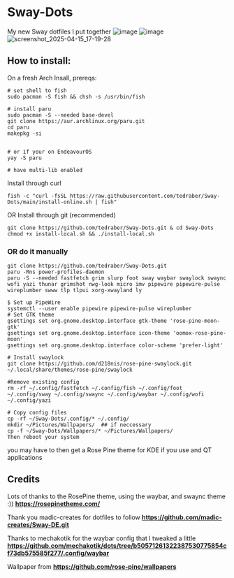 # Sway-Dots
My new Sway dotfiles I put together
![image](https://github.com/user-attachments/assets/00d73f29-831e-4e76-ae51-07f7193f112a)
![image](https://github.com/user-attachments/assets/f6f81424-3e75-4e1d-ad4f-2e4d52899d1d)
![screenshot_2025-04-15_17-19-28](https://github.com/user-attachments/assets/fd8579b8-b6d9-46b3-a25c-d6d5d7920e78)
## How to install:
On a fresh Arch Insall, prereqs:
```
# set shell to fish
sudo pacman -S fish && chsh -s /usr/bin/fish

# install paru
sudo pacman -S --needed base-devel
git clone https://aur.archlinux.org/paru.git
cd paru
makepkg -si


# or if your on EndeavourOS 
yay -S paru

# have multi-lib enabled
```
Install through curl
``` 
fish -c "curl -fsSL https://raw.githubusercontent.com/tedraber/Sway-Dots/main/install-online.sh | fish"
```
OR Install through git (recommended)
``` 
git clone https://github.com/tedraber/Sway-Dots.git & cd Sway-Dots 
chmod +x install-local.sh && ./install-local.sh
```
### OR do it manually
```
git clone https://github.com/tedraber/Sway-Dots.git
paru -Rns power-profiles-daemon 
paru -S --needed fastfetch grim slurp foot sway waybar swaylock swaync wofi yazi thunar grimshot nwg-look micro imv pipewire pipewire-pulse wireplumber swww tlp tlpui xorg-xwayland ly

$ Set up PipeWire
systemctl --user enable pipewire pipewire-pulse wireplumber
# Set GTK theme
gsettings set org.gnome.desktop.interface gtk-theme 'rose-pine-moon-gtk'
gsettings set org.gnome.desktop.interface icon-theme 'oomox-rose-pine-moon'
gsettings set org.gnome.desktop.interface color-scheme 'prefer-light'

# Install swaylock
git clone https://github.com/d218nis/rose-pine-swaylock.git ~/.local/share/themes/rose-pine/swaylock

#Remove existing config
rm -rf ~/.config/fastfetch ~/.config/fish ~/.config/foot ~/.config/sway ~/.config/swaync ~/.config/waybar ~/.config/wofi ~/.config/yazi

# Copy config files
cp -rf ~/Sway-Dots/.config/* ~/.config/
mkdir ~/Pictures/Wallpapers/  ## if neccessary
cp -f ~/Sway-Dots/Wallpapers/* ~/Pictures/Wallpapers/ 
Then reboot your system
```
you may have to then get a Rose Pine theme for KDE if you use and QT applications
## **Credits**
Lots of thanks to the RosePine theme, using the waybar, and swaync theme :)) **https://rosepinetheme.com/**

Thank you madic-creates for dotfiles to follow **https://github.com/madic-creates/Sway-DE.git** 

Thanks to mechakotik for the waybar config that I tweaked a little **https://github.com/mechakotik/dots/tree/b50571261322387530775854cf73db575585f277/.config/waybar**

Wallpaper from **https://github.com/rose-pine/wallpapers**
